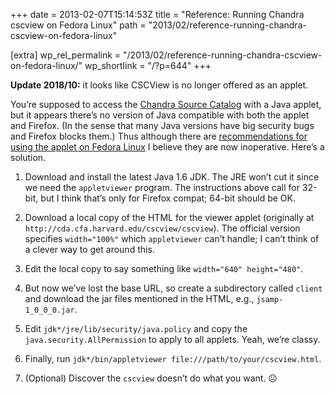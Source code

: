 +++
date = 2013-02-07T15:14:53Z
title = "Reference: Running Chandra cscview on Fedora Linux"
path = "2013/02/reference-running-chandra-cscview-on-fedora-linux"

[extra]
wp_rel_permalink = "/2013/02/reference-running-chandra-cscview-on-fedora-linux/"
wp_shortlink = "/?p=644"
+++

**Update 2018/10:** it looks like CSCView is no longer offered as an applet.

You’re supposed to access the
[Chandra Source Catalog](http://cxc.harvard.edu/csc/) with a Java applet, but
it appears there’s no version of Java compatible with both the applet and
Firefox. (In the sense that many Java versions have big security bugs and
Firefox blocks them.) Thus although there are
[recommendations for using the applet on Fedora Linux](http://cxc.harvard.edu/csc/soft_req.html#linux)
I believe they are now inoperative. Here’s a solution.

1. Download and install the latest Java 1.6 JDK. The JRE won’t cut it since we
   need the `appletviewer` program. The instructions above call for 32-bit,
   but I think that’s only for Firefox compat; 64-bit should be OK.

2. Download a local copy of the HTML for the viewer applet (originally at
   `http://cda.cfa.harvard.edu/cscview/cscview`). The official version
   specifies `width="100%"` which `appletviewer` can’t handle; I can’t think
   of a clever way to get around this.

3. Edit the local copy to say something like `width="640" height="480"`.

4. But now we’ve lost the base URL, so create a subdirectory called `client`
   and download the jar files mentioned in the HTML, e.g.,
   `jsamp-1_0_0_0.jar`.

5. Edit `jdk*/jre/lib/security/java.policy` and copy the
   `java.security.AllPermission` to apply to all applets. Yeah, we’re classy.

6. Finally, run `jdk*/bin/appletviewer file:///path/to/your/cscview.html`.

7. (Optional) Discover the `cscview` doesn’t do what you want. ☹
